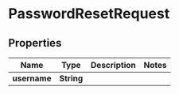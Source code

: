 
# PasswordResetRequest

## Properties
Name | Type | Description | Notes
------------ | ------------- | ------------- | -------------
**username** | **String** |  | 



